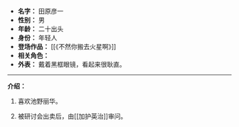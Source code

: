 
- **名字：** 田原彦一
- **性别：** 男
- **年龄：** 二十出头
- **身份：** 年轻人
- **登场作品：** [[《不然你搬去火星啊》]]
- **相关角色：** 
- **外表：** 戴着黑框眼镜，看起来很耿直。

---

**介绍：** 

1. 喜欢池野丽华。

2. 被研讨会出卖后，由[[加护英治]]审问。
